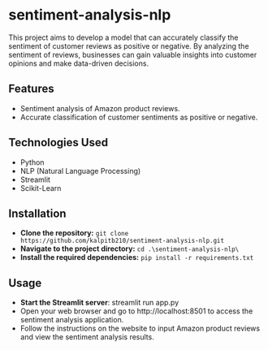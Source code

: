 # sentiment-analysis-nlp

This project aims to develop a model that can accurately classify the sentiment of customer reviews as positive or negative. By analyzing the sentiment of reviews, businesses can gain valuable insights into customer opinions and make data-driven decisions.


## Features
- Sentiment analysis of Amazon product reviews.
- Accurate classification of customer sentiments as positive or negative.


## Technologies Used
- Python
- NLP (Natural Language Processing)
- Streamlit
- Scikit-Learn


## Installation
- **Clone the repository:** ```git clone https://github.com/kalpitb210/sentiment-analysis-nlp.git```
- **Navigate to the project directory:** ```cd .\sentiment-analysis-nlp\```
- **Install the required dependencies:** ```pip install -r requirements.txt```


## Usage
- **Start the Streamlit server**: streamlit run app.py
- Open your web browser and go to http://localhost:8501 to access the sentiment analysis application.
- Follow the instructions on the website to input Amazon product reviews and view the sentiment analysis results.
